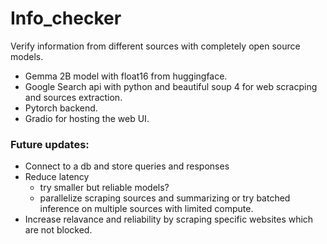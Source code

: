 # Info_checker
Verify information from different sources with completely open source models.
* Gemma 2B model with float16 from huggingface.
* Google Search api with python and beautiful soup 4 for web scracping and sources extraction.
* Pytorch backend.
* Gradio for hosting the web UI.

### Future updates:
* Connect to a db and store queries and responses
* Reduce latency
  * try smaller but reliable models?
  * parallelize scraping sources and summarizing or try batched inference on multiple sources with limited compute.
* Increase relavance and reliability by scraping specific websites which are not blocked.

